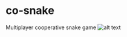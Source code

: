 # co-snake
Multiplayer cooperative snake game
![alt text](https://raw.githubusercontent.com/rhaifa/co-snake/master/icons/game_icom.png)
